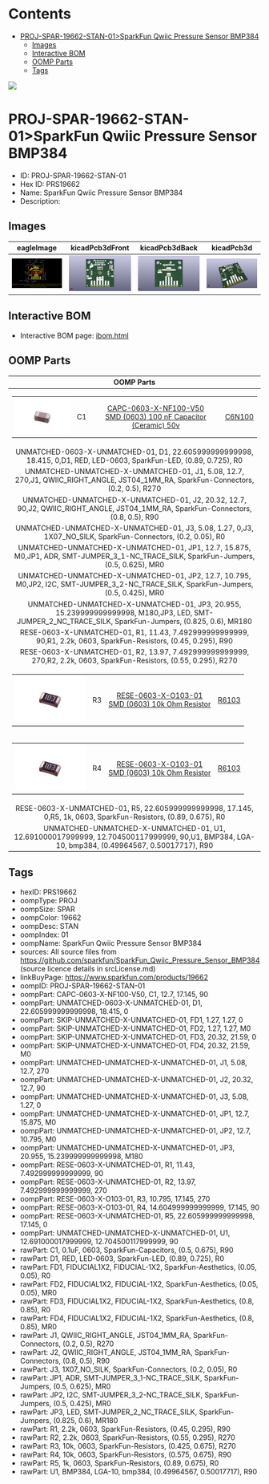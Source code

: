 



Contents
========

* [PROJ-SPAR-19662-STAN-01>SparkFun Qwiic Pressure Sensor BMP384](#proj-spar-19662-stan-01sparkfun-qwiic-pressure-sensor-bmp384)
	* [Images](#images)
	* [Interactive BOM](#interactive-bom)
	* [OOMP Parts](#oomp-parts)
	* [Tags](#tags)
  
![][im]
# PROJ-SPAR-19662-STAN-01>SparkFun Qwiic Pressure Sensor BMP384

- ID: PROJ-SPAR-19662-STAN-01
- Hex ID: PRS19662
- Name: SparkFun Qwiic Pressure Sensor BMP384
- Description: 

## Images
  
  

|eagleImage|kicadPcb3dFront|kicadPcb3dBack|kicadPcb3d|
| :---: | :---: | :---: | :---: |
|[![eagleImage](eagleImage_140.png)](eagleImage_600.png)|[![kicadPcb3dFront](kicadPcb3dFront_140.png)](kicadPcb3dFront_600.png)|[![kicadPcb3dBack](kicadPcb3dBack_140.png)](kicadPcb3dBack_600.png)|[![kicadPcb3d](kicadPcb3d_140.png)](kicadPcb3d_600.png)|

## Interactive BOM

- Interactive BOM page: [ibom.html](kicad/bom/ibom.html)

## OOMP Parts
  

|OOMP Parts|
| :---: |
|<table><tr><td>![CAPC-0603-X-NF100-V50](https://raw.githubusercontent.com/oomlout/oomlout_OOMP_parts/main/CAPC-0603-X-NF100-V50/image_140.jpg)</td><td> C1</td><td>[CAPC-0603-X-NF100-V50<br>SMD (0603) 100 nF Capacitor (Ceramic) 50v](https://github.com/oomlout/oomlout_OOMP_parts/tree/main/CAPC-0603-X-NF100-V50/)</td><td>[C6N100](https://github.com/oomlout/oomlout_OOMP_parts/tree/main/CAPC-0603-X-NF100-V50/)</td></tr></table>|
|UNMATCHED-0603-X-UNMATCHED-01, D1, 22.605999999999998, 18.415, 0,D1, RED, LED-0603, SparkFun-LED, (0.89, 0.725), R0|
|UNMATCHED-UNMATCHED-X-UNMATCHED-01, J1, 5.08, 12.7, 270,J1, QWIIC_RIGHT_ANGLE, JST04_1MM_RA, SparkFun-Connectors, (0.2, 0.5), R270|
|UNMATCHED-UNMATCHED-X-UNMATCHED-01, J2, 20.32, 12.7, 90,J2, QWIIC_RIGHT_ANGLE, JST04_1MM_RA, SparkFun-Connectors, (0.8, 0.5), R90|
|UNMATCHED-UNMATCHED-X-UNMATCHED-01, J3, 5.08, 1.27, 0,J3, 1X07_NO_SILK, SparkFun-Connectors, (0.2, 0.05), R0|
|UNMATCHED-UNMATCHED-X-UNMATCHED-01, JP1, 12.7, 15.875, M0,JP1, ADR, SMT-JUMPER_3_1-NC_TRACE_SILK, SparkFun-Jumpers, (0.5, 0.625), MR0|
|UNMATCHED-UNMATCHED-X-UNMATCHED-01, JP2, 12.7, 10.795, M0,JP2, I2C, SMT-JUMPER_3_2-NC_TRACE_SILK, SparkFun-Jumpers, (0.5, 0.425), MR0|
|UNMATCHED-UNMATCHED-X-UNMATCHED-01, JP3, 20.955, 15.239999999999998, M180,JP3, LED, SMT-JUMPER_2_NC_TRACE_SILK, SparkFun-Jumpers, (0.825, 0.6), MR180|
|RESE-0603-X-UNMATCHED-01, R1, 11.43, 7.492999999999999, 90,R1, 2.2k, 0603, SparkFun-Resistors, (0.45, 0.295), R90|
|RESE-0603-X-UNMATCHED-01, R2, 13.97, 7.492999999999999, 270,R2, 2.2k, 0603, SparkFun-Resistors, (0.55, 0.295), R270|
|<table><tr><td>![RESE-0603-X-O103-01](https://raw.githubusercontent.com/oomlout/oomlout_OOMP_parts/main/RESE-0603-X-O103-01/image_140.jpg)</td><td> R3</td><td>[RESE-0603-X-O103-01<br>SMD (0603) 10k Ohm Resistor](https://github.com/oomlout/oomlout_OOMP_parts/tree/main/RESE-0603-X-O103-01/)</td><td>[R6103](https://github.com/oomlout/oomlout_OOMP_parts/tree/main/RESE-0603-X-O103-01/)</td></tr></table>|
|<table><tr><td>![RESE-0603-X-O103-01](https://raw.githubusercontent.com/oomlout/oomlout_OOMP_parts/main/RESE-0603-X-O103-01/image_140.jpg)</td><td> R4</td><td>[RESE-0603-X-O103-01<br>SMD (0603) 10k Ohm Resistor](https://github.com/oomlout/oomlout_OOMP_parts/tree/main/RESE-0603-X-O103-01/)</td><td>[R6103](https://github.com/oomlout/oomlout_OOMP_parts/tree/main/RESE-0603-X-O103-01/)</td></tr></table>|
|RESE-0603-X-UNMATCHED-01, R5, 22.605999999999998, 17.145, 0,R5, 1k, 0603, SparkFun-Resistors, (0.89, 0.675), R0|
|UNMATCHED-UNMATCHED-X-UNMATCHED-01, U1, 12.691000017999999, 12.704500117999999, 90,U1, BMP384, LGA-10, bmp384, (0.49964567, 0.50017717), R90|

## Tags

- hexID: PRS19662
- oompType: PROJ
- oompSize: SPAR
- oompColor: 19662
- oompDesc: STAN
- oompIndex: 01
- oompName: SparkFun Qwiic Pressure Sensor BMP384
- sources: All source files from https://github.com/sparkfun/SparkFun_Qwiic_Pressure_Sensor_BMP384 (source licence details in srcLicense.md)
- linkBuyPage: https://www.sparkfun.com/products/19662
- oompID: PROJ-SPAR-19662-STAN-01
- oompPart: CAPC-0603-X-NF100-V50, C1, 12.7, 17.145, 90
- oompPart: UNMATCHED-0603-X-UNMATCHED-01, D1, 22.605999999999998, 18.415, 0
- oompPart: SKIP-UNMATCHED-X-UNMATCHED-01, FD1, 1.27, 1.27, 0
- oompPart: SKIP-UNMATCHED-X-UNMATCHED-01, FD2, 1.27, 1.27, M0
- oompPart: SKIP-UNMATCHED-X-UNMATCHED-01, FD3, 20.32, 21.59, 0
- oompPart: SKIP-UNMATCHED-X-UNMATCHED-01, FD4, 20.32, 21.59, M0
- oompPart: UNMATCHED-UNMATCHED-X-UNMATCHED-01, J1, 5.08, 12.7, 270
- oompPart: UNMATCHED-UNMATCHED-X-UNMATCHED-01, J2, 20.32, 12.7, 90
- oompPart: UNMATCHED-UNMATCHED-X-UNMATCHED-01, J3, 5.08, 1.27, 0
- oompPart: UNMATCHED-UNMATCHED-X-UNMATCHED-01, JP1, 12.7, 15.875, M0
- oompPart: UNMATCHED-UNMATCHED-X-UNMATCHED-01, JP2, 12.7, 10.795, M0
- oompPart: UNMATCHED-UNMATCHED-X-UNMATCHED-01, JP3, 20.955, 15.239999999999998, M180
- oompPart: RESE-0603-X-UNMATCHED-01, R1, 11.43, 7.492999999999999, 90
- oompPart: RESE-0603-X-UNMATCHED-01, R2, 13.97, 7.492999999999999, 270
- oompPart: RESE-0603-X-O103-01, R3, 10.795, 17.145, 270
- oompPart: RESE-0603-X-O103-01, R4, 14.604999999999999, 17.145, 90
- oompPart: RESE-0603-X-UNMATCHED-01, R5, 22.605999999999998, 17.145, 0
- oompPart: UNMATCHED-UNMATCHED-X-UNMATCHED-01, U1, 12.691000017999999, 12.704500117999999, 90
- rawPart: C1, 0.1uF, 0603, SparkFun-Capacitors, (0.5, 0.675), R90
- rawPart: D1, RED, LED-0603, SparkFun-LED, (0.89, 0.725), R0
- rawPart: FD1, FIDUCIAL1X2, FIDUCIAL-1X2, SparkFun-Aesthetics, (0.05, 0.05), R0
- rawPart: FD2, FIDUCIAL1X2, FIDUCIAL-1X2, SparkFun-Aesthetics, (0.05, 0.05), MR0
- rawPart: FD3, FIDUCIAL1X2, FIDUCIAL-1X2, SparkFun-Aesthetics, (0.8, 0.85), R0
- rawPart: FD4, FIDUCIAL1X2, FIDUCIAL-1X2, SparkFun-Aesthetics, (0.8, 0.85), MR0
- rawPart: J1, QWIIC_RIGHT_ANGLE, JST04_1MM_RA, SparkFun-Connectors, (0.2, 0.5), R270
- rawPart: J2, QWIIC_RIGHT_ANGLE, JST04_1MM_RA, SparkFun-Connectors, (0.8, 0.5), R90
- rawPart: J3, 1X07_NO_SILK, SparkFun-Connectors, (0.2, 0.05), R0
- rawPart: JP1, ADR, SMT-JUMPER_3_1-NC_TRACE_SILK, SparkFun-Jumpers, (0.5, 0.625), MR0
- rawPart: JP2, I2C, SMT-JUMPER_3_2-NC_TRACE_SILK, SparkFun-Jumpers, (0.5, 0.425), MR0
- rawPart: JP3, LED, SMT-JUMPER_2_NC_TRACE_SILK, SparkFun-Jumpers, (0.825, 0.6), MR180
- rawPart: R1, 2.2k, 0603, SparkFun-Resistors, (0.45, 0.295), R90
- rawPart: R2, 2.2k, 0603, SparkFun-Resistors, (0.55, 0.295), R270
- rawPart: R3, 10k, 0603, SparkFun-Resistors, (0.425, 0.675), R270
- rawPart: R4, 10k, 0603, SparkFun-Resistors, (0.575, 0.675), R90
- rawPart: R5, 1k, 0603, SparkFun-Resistors, (0.89, 0.675), R0
- rawPart: U1, BMP384, LGA-10, bmp384, (0.49964567, 0.50017717), R90



[im]: kicadPcb3d_450.png
